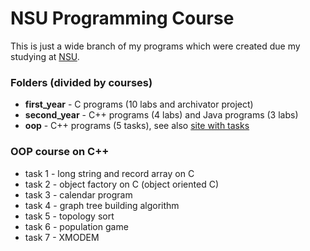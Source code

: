 # NSU Programming Course #

This is just a wide branch of my programs which were created due my studying at [NSU](http://nsu.ru/).

### Folders (divided by courses) ###

* **first_year** - C programs (10 labs and archivator project)
* **second_year** - C++ programs (4 labs) and Java programs (3 labs)
* **oop** - C++ programs (5 tasks), see also [site with tasks](http://oop.afti.ru/students/troshnev-danil)

### OOP course on C++ ###

* task 1 - long string and record array on C
* task 2 - object factory on C (object oriented C)
* task 3 - calendar program
* task 4 - graph tree building algorithm
* task 5 - topology sort
* task 6 - population game
* task 7 - XMODEM